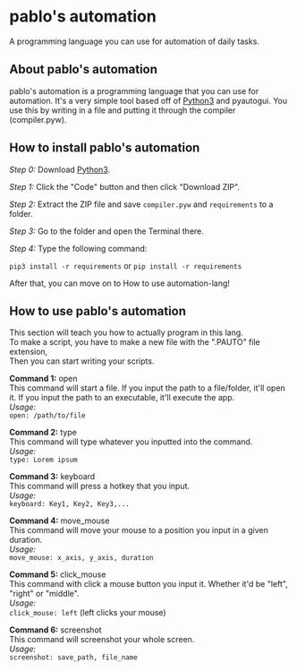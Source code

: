 # pablo's automation
A programming language you can use for automation of daily tasks.

## About pablo's automation
pablo's automation is a programming language that you can use for automation. It's a very simple tool based off of [Python3](https://www.python.org) and pyautogui. You use this by writing in a file and putting it through the compiler (compiler.pyw).

## How to install pablo's automation

*Step 0:* Download [Python3](https://www.python.org).  

*Step 1:* Click the "Code" button and then click "Download ZIP".  

*Step 2:* Extract the ZIP file and save ``compiler.pyw`` and ``requirements`` to a folder.  

*Step 3:* Go to the folder and open the Terminal there.  

*Step 4:* Type the following command:  

``pip3 install -r requirements`` or ``pip install -r requirements``  

After that, you can move on to How to use automation-lang!  

## How to use pablo's automation
This section will teach you how to actually program in this lang.  
To make a script, you have to make a new file with the ".PAUTO" file extension,  
Then you can start writing your scripts.  

**Command 1:** open  
This command will start a file. If you input the path to a file/folder, it'll open it. If you input the path to an executable, it'll execute the app.  
*Usage:*  
``open: /path/to/file``  

**Command 2:** type  
This command will type whatever you inputted into the command.  
*Usage:*  
``type: Lorem ipsum``  

**Command 3:** keyboard  
This command will press a hotkey that you input.  
*Usage:*  
``keyboard: Key1, Key2, Key3,...``  

**Command 4:** move_mouse  
This command will move your mouse to a position you input in a given duration.  
*Usage:*  
``move_mouse: x_axis, y_axis, duration``  

**Command 5:** click_mouse  
This command with click a mouse button you input it. Whether it'd be "left", "right" or "middle".  
*Usage:*  
``click_mouse: left`` (left clicks your mouse)  

**Command 6:** screenshot  
This command will screenshot your whole screen.  
*Usage:*  
``screenshot: save_path, file_name``  
